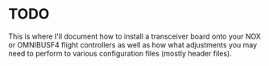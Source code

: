 # TODO

This is where I'll document how to install a transceiver board onto your NOX or OMNIBUSF4 flight controllers
as well as how what adjustments you may need to perform to various configuration files (mostly header files).

